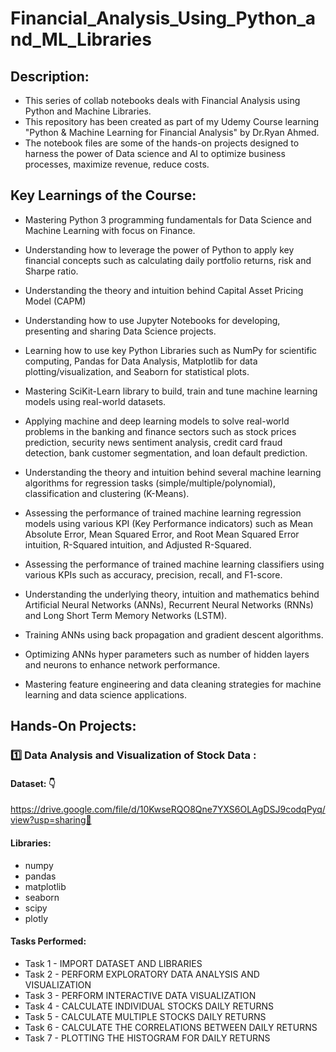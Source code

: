 # Financial_Analysis_Using_Python_and_ML_Libraries
## Description:
* This series of collab notebooks deals with Financial Analysis using Python and Machine Libraries.
* This repository has been created as part of my Udemy Course learning "Python & Machine Learning for Financial Analysis" by Dr.Ryan Ahmed.
* The notebook files are some of the hands-on projects designed to harness the power of Data science and AI to optimize business processes, maximize revenue, reduce costs.

## Key Learnings of the Course: 
* Mastering Python 3 programming fundamentals for Data Science and Machine Learning with focus on Finance.

* Understanding how to leverage the power of Python to apply key financial concepts such as calculating daily portfolio returns, risk and Sharpe ratio.

* Understanding the theory and intuition behind Capital Asset Pricing Model (CAPM)

* Understanding how to use Jupyter Notebooks for developing, presenting and sharing Data Science projects.

* Learning how to use key Python Libraries such as NumPy for scientific computing, Pandas for Data Analysis, Matplotlib for data plotting/visualization, and Seaborn for statistical plots.

* Mastering SciKit-Learn library to build, train and tune machine learning models using real-world datasets.

* Applying machine and deep learning models to solve real-world problems in the banking and finance sectors such as stock prices prediction, security news sentiment analysis, credit card fraud detection, bank customer segmentation, and loan default prediction.

* Understanding the theory and intuition behind several machine learning algorithms for regression tasks (simple/multiple/polynomial), classification and clustering (K-Means).

* Assessing the performance of trained machine learning regression models using various KPI (Key Performance indicators) such as Mean Absolute Error, Mean Squared Error, and Root Mean Squared Error intuition, R-Squared intuition, and Adjusted R-Squared.

* Assessing the performance of trained machine learning classifiers using various KPIs such as accuracy, precision, recall, and F1-score.

* Understanding the underlying theory, intuition and mathematics behind Artificial Neural Networks (ANNs), Recurrent Neural Networks (RNNs) and Long Short Term Memory Networks (LSTM).

* Training ANNs using back propagation and gradient descent algorithms.

* Optimizing ANNs hyper parameters such as number of hidden layers and neurons to enhance network performance.

* Mastering feature engineering and data cleaning strategies for machine learning and data science applications.

## Hands-On Projects:
### :one:  Data Analysis and Visualization of Stock Data :
#### Dataset: 👇
https://drive.google.com/file/d/10KwseRQO8Qne7YXS6OLAgDSJ9codqPyq/view?usp=sharing🔗 
#### Libraries:
* numpy
* pandas
* matplotlib
* seaborn
* scipy
* plotly
#### Tasks Performed:
* Task 1 - IMPORT DATASET AND LIBRARIES
* Task 2 - PERFORM EXPLORATORY DATA ANALYSIS AND VISUALIZATION
* Task 3 - PERFORM INTERACTIVE DATA VISUALIZATION
* Task 4 - CALCULATE INDIVIDUAL STOCKS DAILY RETURNS
* Task 5 - CALCULATE MULTIPLE STOCKS DAILY RETURNS
* Task 6 - CALCULATE THE CORRELATIONS BETWEEN DAILY RETURNS
* Task 7 - PLOTTING THE HISTOGRAM FOR DAILY RETURNS
